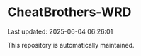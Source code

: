 # CheatBrothers-WRD

Last updated: 2025-06-04 06:26:01

This repository is automatically maintained.
